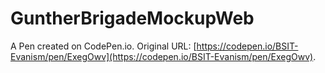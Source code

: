 # GuntherBrigadeMockupWeb

A Pen created on CodePen.io. Original URL: [https://codepen.io/BSIT-Evanism/pen/ExegOwv](https://codepen.io/BSIT-Evanism/pen/ExegOwv).

